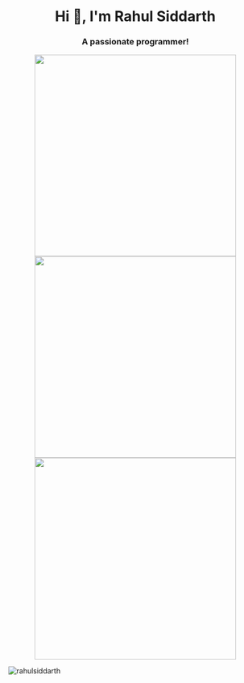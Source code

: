 <h1 align="center">Hi 👋, I'm Rahul Siddarth</h1>
<h3 align="center">A passionate programmer!</h3>

<p align = "center">
  <img src = "https://github-readme-stats.vercel.app/api?username=rahulsiddarth&show_icons=true" width = 400>
  <img src = "https://github-readme-streak-stats.herokuapp.com/?user=rahulsiddarth" width = 400>
  <img src = "https://github-readme-stats.vercel.app/api/top-langs/?username=rahulsiddarth&layout=compact" width = 400>
</p>


<p align="left"> <img src="https://komarev.com/ghpvc/?username=rahulsiddarth&label=Profile%20views&color=0e75b6&style=flat" alt="rahulsiddarth" /> </p>
